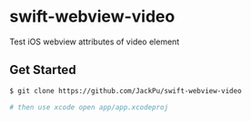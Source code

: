 # swift-webview-video

Test iOS webview attributes of video element

## Get Started

``` bash
$ git clone https://github.com/JackPu/swift-webview-video

# then use xcode open app/app.xcodeproj
```



